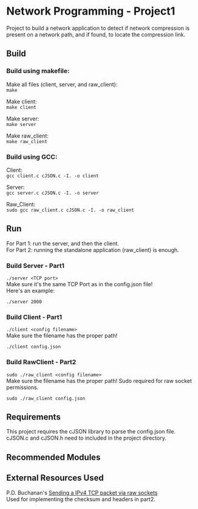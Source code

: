 # Network Programming - Project1

Project to build a network application to detect if network compression is present on a network path, and if found, to locate the compression link.


## Build
### Build using makefile:
Make all files (client, server, and raw_client):<br>
`make`

Make client:<br>
`make client`

Make server:<br>
`make server`

Make raw_client:<br>
`make raw_client`

### Build using GCC:
Client:<br>
`gcc client.c cJSON.c -I. -o client`

Server:<br>
`gcc server.c cJSON.c -I. -o server`

Raw_Client:<br>
`sudo gcc raw_client.c cJSON.c -I. -o raw_client`


## Run
For Part 1: run the server, and then the client.<br>
For Part 2: running the standalone application (raw_client) is enough.
### Build Server - Part1
`./server <TCP port>`<br>
Make sure it's the same TCP Port as in the config.json file!<br>
Here's an example:
```
./server 2000
```

### Build Client - Part1
`./client <config filename>`<br>
Make sure the filename has the proper path!
```
./client config.json
```

### Build RawClient - Part2
`sudo ./raw_client <config filename>` <br>
Make sure the filename has the proper path! Sudo required for raw socket permissions.
```
sudo ./raw_client config.json
```

## Requirements
This project requires the cJSON library to parse the config.json file.
cJSON.c and cJSON.h need to included in the project directory.

## Recommended Modules

## External Resources Used
P.D. Buchanan's [Sending a IPv4 TCP packet via raw sockets](https://www.pdbuchan.com/rawsock/tcp4.c)<br>
Used for implementing the checksum and headers in part2.

